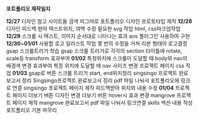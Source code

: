 **포트폴리오 제작일지**

__12/27__
디자인 참고 사이트들 검색
피그마로 포트폴리오 디자인 프로토타입 제작
__12/28__
디자인 피드백 받아 텍스트위치, 여백 수정
필요한 svg 작업
html, css마크업작업
__12/29__
스크롤 시 텍스트, 이미지 순서대로 나타나는 효과 aos 플러그인 사용하여 구현 
__12/30~01/01__
사용할 로고 일러스트 작업
몇 번의 수정을 거쳐 리본 형태의 로고결정
gsap 스크롤트리거 학습
gsap 스크롤 트리거로 각각의 section 타이틀에 rotate, scale등 transform 효과부여
__01/02__
특정위치에 스크롤이 도달할 때 body와 nav의 배경색 변경 효과부여
특정 위치에 도달할 때 nav 사이즈 변경
프로젝트 페이지 css 작업
__01/03__
gsap로 버튼 스크롤 트리거 start, end위치정리
singsingo 프로젝트 완료 보고서 정리
Singsingo프로젝트 완료보고서 정리 
pdf 파일 나눠서 포트폴리오에 링크로 연결 
singsingo 프로젝트 페이지 제작
피드백받아 위치와 내용 수정
__01/04__
프로젝트 페이지 더보기 버튼 디자인 변경
더보기 버튼 hover시 효과 변경
mangrove 프로젝트 페이지 제작
mangrove 완료보고서 pdf 파일 나눠서 링크연결
skills 섹션 내용 작성
포트폴리오 기본 마무리
